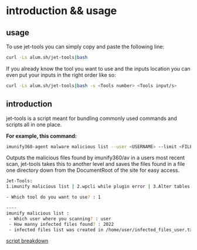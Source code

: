 # introduction && usage

## usage

To use jet-tools you can simply copy and paste the following line:

```sh
curl -Ls alum.sh/jet-tools|bash
```

If you already know the tool you want to use and the inputs location you can even put your inputs in the right order like so:

```sh
curl -Ls alum.sh/jet-tools|bash -s <Tools number> <Tools input/s>
```

## introduction
jet-tools is a script meant for bundling commonly used commands and scripts all in one place.

**For example, this command:**
```sh
imunify360-agent malware malicious list --user <USERNAME> --limit <FILES-FOUND> | awk '{print$8}'
```
Outputs the malicious files found by imunify360/av in a users most recent scan, jet-tools takes this to another level and saves the files found in a file one directory down from the DocumentRoot of the site for easy access. 

```sh
Jet-Tools:
1.imunify malicious list | 2.wpcli while plugin error | 3.Alter tables | 4.Naknik function | 5.WordPress manager  | 6.wpcli commands | 7.Running proc

- Which tool do you want to use? : 1

----
imunify malicious list :
 - Which user where you scanning? : user
 - How manny infected files found? : 2022
 - infected files list was created in /home/user/infected_files_user.txt
```

[script breakdown](https://github.com/Noam-Alum/jet-tools/blob/main/script-breakdown.md)
